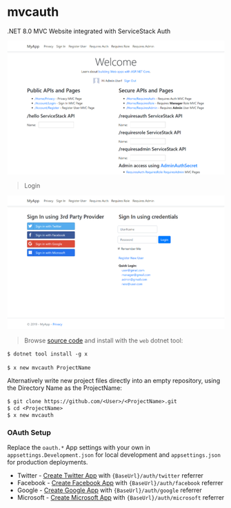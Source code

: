 # mvcauth

.NET 8.0 MVC Website integrated with ServiceStack Auth

![](https://raw.githubusercontent.com/ServiceStack/Assets/master/csharp-templates/mvcauth.png)

> Login

![](https://raw.githubusercontent.com/ServiceStack/Assets/master/csharp-templates/mvcauth-login.png)

> Browse [source code](https://github.com/NetCoreTemplates/mvcauth) and install with the `web` dotnet tool:

    $ dotnet tool install -g x

    $ x new mvcauth ProjectName

Alternatively write new project files directly into an empty repository, using the Directory Name as the ProjectName:

    $ git clone https://github.com/<User>/<ProjectName>.git
    $ cd <ProjectName>
    $ x new mvcauth

### OAuth Setup

Replace the `oauth.*` App settings with your own in `appsettings.Development.json` for local development and `appsettings.json` for production deployments.

 - Twitter - [Create Twitter App](https://dev.twitter.com/apps) with `{BaseUrl}/auth/twitter` referrer
 - Facebook - [Create Facebook App](https://developers.facebook.com/apps) with `{BaseUrl}/auth/facebook` referrer
 - Google - [Create Google App](https://console.developers.google.com/apis/credentials) with `{BaseUrl}/auth/google` referrer
 - Microsoft - [Create Microsoft App](https://apps.dev.microsoft.com) with `{BaseUrl}/auth/microsoft` referrer
